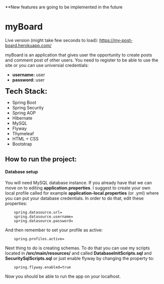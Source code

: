 **New features are going to be implemented in the future

# myBoard
Live version (might take few seconds to load): https://my-post-board.herokuapp.com/

myBoard is an application that gives user the opportunity to
create posts and comment post of other users. You need to register to be able to use the site or
you can use universial credentials:
- __username:__ user
- __password:__ user


<font size="5">**Tech Stack:**</font>
- Spring Boot
- Spring Security
- Spring AOP
- Hibernate
- MySQL
- Flyway
- Thymeleaf
- HTML + CSS
- Bootstrap

## How to run the project:

#### Database setup
You will need MySQL database instance. If you already have that we
can move on to editing __application.properties__. I suggest to create your own local profile
called for example __application-local.properties__ (or .yml) where you can put your
database credentials. In order to do that, edit these properties:
```.properties
    spring.datasource.url=
    spring.datasource.username=
    spring.datasource.password=
  ```
And then remember to set your profile as active:
```.properties
    spring.profiles.active=
  ```

Next thing to do is creating schemas. To do that you can use
my scripts located in __/src/main/resources/__ and called
__DatabaseInitScripts.sql__ and __SecuritySqlScripts.sql__ or just enable
flyway by changing the property to:

```.properties
    spring.flyway.enabled=true
  ```

Now you should be able to run the app on your localhost.


